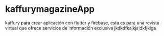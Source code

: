 # kaffurymagazineApp
kaffury para crear aplicación con flutter y firebase, esta es para una revista virtual que ofrece servicios de información exclusiva
jkdkdfkajkjajdkfjklga
